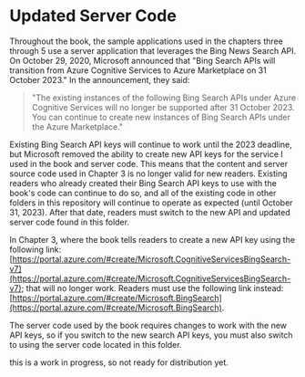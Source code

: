 # Updated Server Code

Throughout the book, the sample applications used in the chapters three through 5 use a server application that leverages the Bing News Search API. On October 29, 2020, Microsoft announced that "Bing Search APIs will transition from Azure Cognitive Services to Azure Marketplace on 31 October 2023."  In the announcement, they said:

> "The existing instances of the following Bing Search APIs under Azure Cognitive Services will no longer be supported after 31 October 2023. You can continue to create new instances of Bing Search APIs under the Azure Marketplace."

Existing Bing Search API keys will continue to work until the 2023 deadline, but Microsoft removed the ability to create new API keys for the service I used in the book and server code. This means that the content and server source code used in Chapter 3 is no longer valid for new readers. Existing readers who already created their Bing Search API keys to use with the book's code can continue to do so, and all of the existing code in other folders in this repository will continue to operate as expected (until October 31, 2023). After that date, readers must switch to the new API and updated server code found in this folder.

In Chapter 3, where the book tells readers to create a new API key using the following link: [https://portal.azure.com/#create/Microsoft.CognitiveServicesBingSearch-v7](https://portal.azure.com/#create/Microsoft.CognitiveServicesBingSearch-v7); that will no longer work. Readers must use the following link instead: [https://portal.azure.com/#create/Microsoft.BingSearch](https://portal.azure.com/#create/Microsoft.BingSearch).

The server code used by the book requires changes to work with the new API keys, so if you switch to the new search API keys, you must also switch to using the server code located in this folder. 

this is a work in progress, so not ready for distribution yet.
